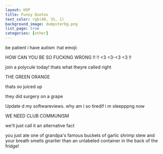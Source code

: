 ```yaml
---
layout: HSP
title: Funny Quotes
text_color: rgb(40, 33, 1)
background_image: dumpsterbg.png
list_page: true
categories: [other]
---
```


be patient i have autism :hat emoji:

HOW CAN YOU BE SO FUCKING WRONG !! !! <3 <3-<3 <3 !!

join a polycule today! thats what theyre called right

THE GREEN ORANGE

thats so juiced up

they did surgery on a grape

Update d my softwareviews. why am i so tiredif  i  m sleepppng now

WE NEED CLUB COMMUNISM

we'll just call it an alternative fact

you just ate one of grandpa\'s famous buckets of garlic shrimp stew and your breath smells gnarlier than an unlabeled container in the back of the fridge!